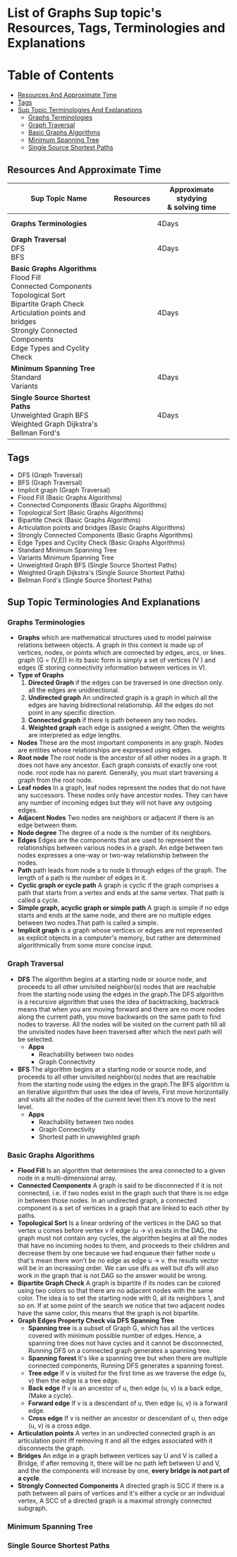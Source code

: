 # List of Graphs Sup topic's Resources, Tags, Terminologies and Explanations

Table of Contents
=================

- [Resources And Approximate Time](#resources-and-approximate-time)
- [Tags](#tags)
- [Sup Topic Terminologies And Explanations](#sup-topic-terminologies-and-explanations)
  * [Graphs Terminologies](#graphs-terminologies)
  * [Graph Traversal](#graph-traversal)
  * [Basic Graphs Algorithms](#basic-graphs-algorithms)   
  * [Minimum Spanning Tree](#minimum-spanning-tree)
  * [Single Source Shortest Paths](#single-source-shortest-paths)

## Resources And Approximate Time

Sup Topic Name   | Resources   | Approximate stydying <br> & solving time
-------------| -------------   |-------------   
**Graphs Terminologies**|[]()<br>[]()<br> | 4Days
**Graph Traversal**<br>DFS<br>BFS <br> |[]()<br>[]()<br> | 4Days
**Basic Graphs Algorithms**<br>Flood Fill<br>Connected Components	 <br>Topological Sort	<br>Bipartite Graph Check	<br>Articulation points and bridges	 <br>Strongly Connected Components	 <br>Edge Types and Cyclity Check	 <br>|[]()<br>[]()<br> | 4Days
**Minimum Spanning Tree**<br>Standard<br>Variants <br> |[]()<br>[]()<br> | 4Days
**Single Source Shortest Paths**<br>Unweighted Graph BFS<br>Weighted Graph Dijkstra's	 <br>Bellman Ford's |[]()<br>[]()<br> | 4Days


## Tags
- DFS (Graph Traversal)
- BFS (Graph Traversal)
- Implicit graph (Graph Traversal)
- Flood Fill (Basic Graphs Algorithms)
- Connected Components (Basic Graphs Algorithms)
- Topological Sort (Basic Graphs Algorithms)
- Bipartite Check (Basic Graphs Algorithms)
- Articulation points and bridges (Basic Graphs Algorithms)
- Strongly Connected Components (Basic Graphs Algorithms)
- Edge Types and Cyclity Check (Basic Graphs Algorithms)
- Standard Minimum Spanning Tree
- Variants Minimum Spanning Tree
- Unweighted Graph BFS	(Single Source Shortest Paths)
- Weighted Graph Dijkstra's	(Single Source Shortest Paths)
- Bellman Ford's (Single Source Shortest Paths)

## Sup Topic Terminologies And Explanations

### Graphs Terminologies
* **Graphs** which are mathematical structures used to model pairwise relations between objects. A graph in this context is made up of vertices, nodes, or points which are connected by edges, arcs, or lines. graph (G = (V,E)) in its basic form is simply a set of vertices (V ) and edges (E storing
connectivity information between vertices in V).
* **Type of Graphs**
  1. **Directed Graph** if the edges can be traversed in one direction only. all the edges are unidirectional.
  2. **Undirected graph** An undirected graph is a graph in which all the edges are having  bidirectional relationship. All the edges do not point in any specific direction.
  3. **Connected graph** if there is path between any two nodes.
  4. **Weighted graph** each edge is assigned a weight. Often the weights are interpreted as edge lengths.
* **Nodes** These are the most important components in any graph. Nodes are entities whose relationships are expressed using edges.
* **Root node** The root node is the ancestor of all other nodes in a graph. It does not have any ancestor. Each graph consists of exactly one root node. root node has no parent. Generally, you must start traversing a graph from the root node.
* **Leaf nodes** In a graph, leaf nodes represent the nodes that do not have any successors. These nodes only have ancestor nodes. They can have any number of incoming edges but they will not have any outgoing edges.
* **Adjacent Nodes** Two nodes are neighbors or adjacent if there is an edge between them.
* **Node degree** The degree of a node is the number of its neighbors.
* **Edges** Edges are the components that are used to represent the relationships between various nodes in a graph. An edge between two nodes expresses a one-way or two-way relationship between the nodes.
* **Path** path leads from node a to node b through edges of the graph. The length of a path is the number of edges in it.
* **Cyclic graph or cycle path** A graph is cyclic if the graph comprises a path that starts from a vertex and ends at the same vertex. That path is called a cycle.
* **Simple graph, acyclic graph or simple path** A graph is simple if no edge starts and ends at the same node, and there are no multiple edges between two nodes.That path is called a simple.
* **Implicit graph** is a graph whose vertices or edges are not represented as explicit objects in a computer's memory, but rather are determined algorithmically from some more concise input.
### Graph Traversal
* **DFS** The algorithm begins at a starting node or source node, and proceeds to all other unvisited neighbor(s) nodes that are reachable from the starting node using the edges in the graph.The DFS algorithm is a recursive algorithm that uses the idea of backtracking, backtrack means that when you are moving forward and there are no more nodes along the current path, you move backwards on the same path to find nodes to traverse. All the nodes will be visited on the current path till all the unvisited nodes have been traversed after which the next path will be selected.
  * **Apps**
    * Reachability between two nodes
    * Graph Connectivity
* **BFS** The algorithm begins at a starting node or source node, and proceeds to all other unvisited neighbor(s) nodes that are reachable from the starting node using the edges in the graph.The BFS algorithm is an iterative algorithm that uses the idea of levels, First move horizontally and visits all the nodes of the current level then it’s move to the next level.
  * **Apps**
    * Reachability between two nodes
    * Graph Connectivity
    * Shortest path in unweighted graph
### Basic Graphs Algorithms
* **Flood Fill**  Is an algorithm that determines the area connected to a given node in a multi-dimensional array.
* **Connected Components** A graph is said to be disconnected if it is not connected, i.e. if two nodes exist in the graph such that there is no edge in between those nodes. In an undirected graph, a connected component is a set of vertices in a graph that are linked to each other by paths.
* **Topological Sort** Is a linear ordering of the vertices in the DAG so that vertex u comes before vertex v if edge (u → v)
exists in the DAG, the graph must not contain any cycles, the algorithm begins at all the nodes that have no incoming nodes to them, and proceeds to their children and decrease them by one because we had enqueue their father node u that's mean there won't be no edge as edge u → v. the results vector will be in an increasing order. 
We can use dfs as well but dfs will also work in the graph that is not DAG so the answer would be wrong.
* **Bipartite Graph Check** A graph is bipartite if its nodes can be colored using two colors so that there are no adjacent nodes with the same color. The idea is to set the starting node with 0, all its neighbors 1, and so on. If at some point of the search we notice that two adjacent nodes have the same color, this means that the graph is not bipartite.
* **Graph Edges Property Check via DFS Spanning Tree**
  * **Spanning tree**  is a subset of Graph G, which has all the vertices covered with minimum possible number of edges. Hence, a spanning tree does not have cycles and it cannot be disconnected, Running DFS on a connected graph generates a spanning tree.
  * **Spanning forest** It's like a spanning tree but when there are multiple connected components, Running DFS generates a spanning forest.
  * **Tree edge** If v is visited for the first time as we traverse the edge (u, v) then the edge is a tree edge.
  * **Back edge** If v is an ancestor of u, then edge (u, v) is a back edge, (Make a cycle).
  * **Forward edge** If v is a descendant of u, then edge (u, v) is a forward edge.
  * **Cross edge** If v is neither an ancestor or descendant of u, then edge (u, v) is a cross edge.
* **Articulation points** A vertex in an undirected connected graph is an articulation point iff removing it and all the edges associated with it disconnects the graph.
* **Bridges** An edge in a graph between vertices say U and V is called a Bridge, if after removing it, there will be no path left between U and V, and the the components will increase by one, **every bridge is not part of a cycle**. 
* **Strongly Connected Components** A directed graph is SCC if there is a path between all pairs of vertices and it's either a cycle or an individual vertex, A SCC of a directed graph is a maximal strongly connected subgraph. 
### Minimum Spanning Tree
### Single Source Shortest Paths
